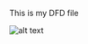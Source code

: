 This is my DFD file

![alt text](
https://cloud.githubusercontent.com/assets/21342507/18365093/dd093bcc-75d6-11e6-9779-db95d2886763.PNG)
